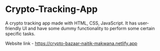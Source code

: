 # Crypto-Tracking-App
A crypto tracking app made with HTML, CSS, JavaScript. It has user-friendly UI and have some dummy functionality to perform some certain specific tasks.

Website link - https://crypto-bazaar-naitik-makwana.netlify.app
